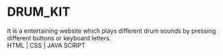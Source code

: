 # DRUM_KIT
It is a entertaining website which plays different drum sounds by pressing different buttons or keyboard letters.                 
HTML |  CSS  |  JAVA SCRIPT
